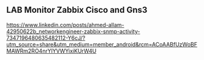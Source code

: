 ## LAB Monitor Zabbix Cisco and Gns3

https://www.linkedin.com/posts/ahmed-allam-42950622b_networkengineer-zabbix-snmp-activity-7347196480635482112-Y6cJ/?utm_source=share&utm_medium=member_android&rcm=ACoAABfUzWoBFMAWRm2RO4nrYlYVWYixiKUrW4U
